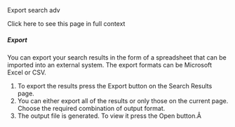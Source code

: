 Export search adv

Click here to see this page in full context

#####  Export

You can export your search results in the form of a spreadsheet that can be
imported into an external system. The export formats can be Microsoft Excel or
CSV.

  1. To export the results press the Export button on the Search Results page. 
  2. You can either export all of the results or only those on the current page. Choose the required combination of output format. 
  3. The output file is generated. To view it press the Open button.Â 

